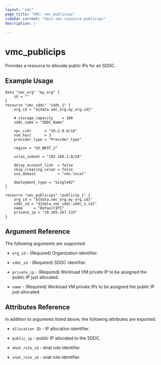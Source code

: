 ```yaml
---
layout: "vmc"
page_title: "VMC: vmc_publicips"
sidebar_current: "docs-vmc-resource-publicips"
description: |- 
  
---
```


# vmc_publicips

Provides a resource to allocate public IPs for an SDDC.

## Example Usage

```hcl
data "vmc_org" "my_org" {
	id = ""
}
resource "vmc_sddc" "sddc_1" {
	org_id = "${data.vmc_org.my_org.id}"

	# storage_capacity    = 100
	sddc_name = "SDDC_Name"

	vpc_cidr      = "10.2.0.0/16"
	num_host      = 3
	provider_type = "Provider_type"

	region = "US_WEST_2"

	vxlan_subnet = "192.168.1.0/24"

	delay_account_link  = false
	skip_creating_vxlan = false
	sso_domain          = "vmc.local"

	deployment_type = "SingleAZ"
}

resource "vmc_publicips" "publicip_1" {
	org_id = "${data.vmc_org.my_org.id}"
	sddc_id = "${data.vmc_sddc.sddc_1.id}"
	name     = "DefaultIP1"
	private_ip = "10.105.167.133"
}
```

## Argument Reference

The following arguments are supported:

* `org_id` - (Required) Organization identifier.

* `sddc_id` - (Required) SDDC identifier.

* `private_ip` - (Required) Workload VM private IP to be assigned the public IP just allocated.

* `name` - (Required) Workload VM private IPs to be assigned the public IP just allocated.

## Attributes Reference

In addition to arguments listed above, the following attributes are exported:

* `allocation ID` - IP allocation identifier.

* `public_ip` - public IP allocated to the SDDC.

* `dnat_rule_id` - dnat rule identifier.

* `snat_rule_id` - snat rule identifier.